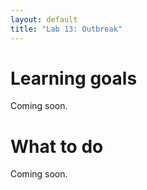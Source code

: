 ```yaml
---
layout: default
title: "Lab 13: Outbreak"
---
```


# Learning goals

Coming soon.

# What to do

Coming soon.
